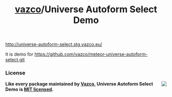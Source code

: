 <h1 align="center">
    <a href="https://github.com/vazco">vazco</a>/Universe Autoform Select Demo
</h1>

&nbsp;

http://universe-autoform-select.stg.vazco.eu/

It is demo for https://github.com/vazco/meteor-universe-autoform-select.git

### License

<img src="https://vazco.eu/banner.png" align="right">

**Like every package maintained by [Vazco](https://vazco.eu/), Universe Autoform Select Demo is [MIT licensed](https://github.com/vazco/uniforms/blob/master/LICENSE).**
